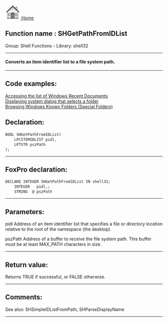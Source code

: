 [<img src="../../images/home.png"> Home ](https://github.com/VFPX/Win32API)  

## Function name : SHGetPathFromIDList
Group: Shell Functions - Library: shell32    
***  


#### Converts an item identifier list to a file system path.

***  


## Code examples:
[Accessing the list of Windows Recent Documents](../../samples/sample_094.md)  
[Displaying system dialog that selects a folder](../../samples/sample_364.md)  
[Browsing Windows Known Folders (Special Folders)](../../samples/sample_576.md)  

## Declaration:
```foxpro  
BOOL SHGetPathFromIDList(
	LPCITEMIDLIST pidl,
    LPTSTR pszPath
);  
```  
***  


## FoxPro declaration:
```foxpro  
DECLARE INTEGER SHGetPathFromIDList IN shell32;
	INTEGER   pidl,;
	STRING  @ pszPath  
```  
***  


## Parameters:
pidl
Address of an item identifier list that specifies a file or directory location relative to the root of the namespace (the desktop). 

pszPath
Address of a buffer to receive the file system path. This buffer must be at least MAX_PATH characters in size.   
***  


## Return value:
Returns TRUE if successful, or FALSE otherwise.   
***  


## Comments:
See also: SHSimpleIDListFromPath, SHParseDisplayName   
  
***  


